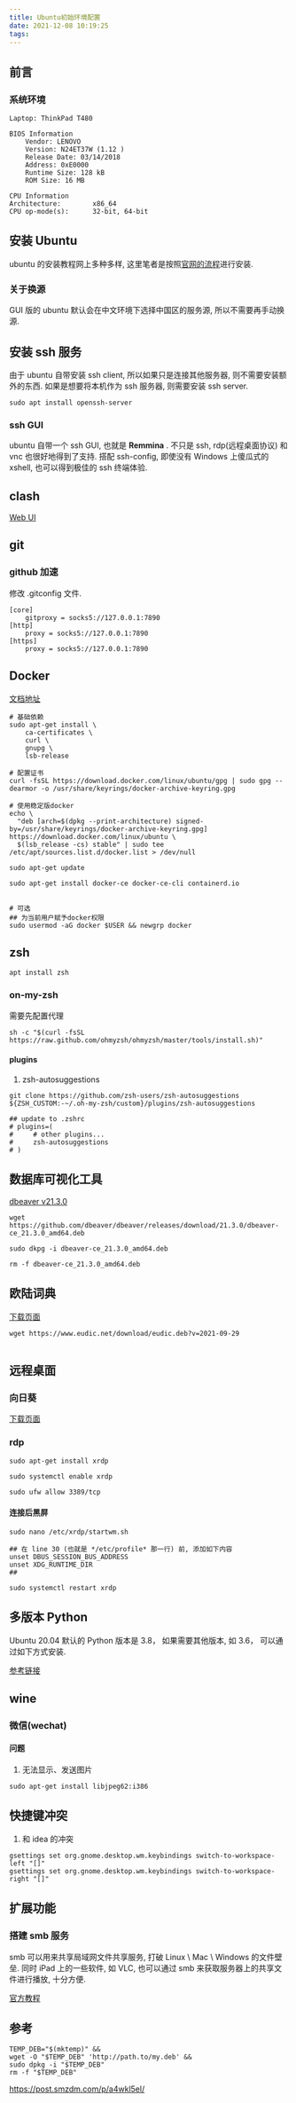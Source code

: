 ```yaml
---
title: Ubuntu初始环境配置
date: 2021-12-08 10:19:25
tags:
---
```


## 前言

### 系统环境

```plain_text
Laptop: ThinkPad T480

BIOS Information
    Vendor: LENOVO
    Version: N24ET37W (1.12 )
    Release Date: 03/14/2018
    Address: 0xE0000
    Runtime Size: 128 kB
    ROM Size: 16 MB

CPU Information
Architecture:        x86_64
CPU op-mode(s):      32-bit, 64-bit
```

## 安装 Ubuntu

ubuntu 的安装教程网上多种多样, 这里笔者是按照[官网的流程](https://ubuntu.com/tutorials/install-ubuntu-desktop#1-overview)进行安装.

### 关于换源

GUI 版的 ubuntu 默认会在中文环境下选择中国区的服务源, 所以不需要再手动换源.

## 安装 ssh 服务

由于 ubuntu 自带安装 ssh client, 所以如果只是连接其他服务器, 则不需要安装额外的东西. 如果是想要将本机作为 ssh 服务器, 则需要安装 ssh server.

```shell
sudo apt install openssh-server
```

### ssh GUI

ubuntu 自带一个 ssh GUI, 也就是 **Remmina** . 不只是 ssh, rdp(远程桌面协议) 和 vnc 也很好地得到了支持. 搭配 ssh-config, 即使没有 Windows 上傻瓜式的 xshell, 也可以得到极佳的 ssh 终端体验.

## clash

[Web UI](https://clash.razord.top/#/proxies)

## git

### github 加速

修改 .gitconfig 文件.

```plain_text
[core]
    gitproxy = socks5://127.0.0.1:7890
[http]
    proxy = socks5://127.0.0.1:7890
[https]
    proxy = socks5://127.0.0.1:7890
```

## Docker

[文档地址](https://docs.docker.com/engine/install/ubuntu/)

```shell
# 基础依赖
sudo apt-get install \
    ca-certificates \
    curl \
    gnupg \
    lsb-release

# 配置证书
curl -fsSL https://download.docker.com/linux/ubuntu/gpg | sudo gpg --dearmor -o /usr/share/keyrings/docker-archive-keyring.gpg

# 使用稳定版docker
echo \
  "deb [arch=$(dpkg --print-architecture) signed-by=/usr/share/keyrings/docker-archive-keyring.gpg] https://download.docker.com/linux/ubuntu \
  $(lsb_release -cs) stable" | sudo tee /etc/apt/sources.list.d/docker.list > /dev/null

sudo apt-get update

sudo apt-get install docker-ce docker-ce-cli containerd.io


# 可选
## 为当前用户赋予docker权限
sudo usermod -aG docker $USER && newgrp docker
```

## zsh

```shell
apt install zsh
```

### on-my-zsh

需要先配置代理

```shell
sh -c "$(curl -fsSL https://raw.github.com/ohmyzsh/ohmyzsh/master/tools/install.sh)"
```

#### plugins

1. zsh-autosuggestions

```shell
git clone https://github.com/zsh-users/zsh-autosuggestions ${ZSH_CUSTOM:-~/.oh-my-zsh/custom}/plugins/zsh-autosuggestions

## update to .zshrc
# plugins=(
#     # other plugins...
#     zsh-autosuggestions
# )
```

## 数据库可视化工具

[dbeaver v21.3.0](https://github.com/dbeaver/dbeaver/releases)

```shell
wget https://github.com/dbeaver/dbeaver/releases/download/21.3.0/dbeaver-ce_21.3.0_amd64.deb

sudo dkpg -i dbeaver-ce_21.3.0_amd64.deb

rm -f dbeaver-ce_21.3.0_amd64.deb
```

## 欧陆词典

[下载页面](https://www.eudic.net/v4/en/app/download)

```shell
wget https://www.eudic.net/download/eudic.deb?v=2021-09-29


```

## 远程桌面

### 向日葵

[下载页面](https://sunlogin.oray.com/download/)

### rdp

```shell
sudo apt-get install xrdp

sudo systemctl enable xrdp

sudo ufw allow 3389/tcp
```

#### 连接后黑屏

```shell
sudo nano /etc/xrdp/startwm.sh

## 在 line 30 (也就是 */etc/profile* 那一行) 前, 添加如下内容
unset DBUS_SESSION_BUS_ADDRESS
unset XDG_RUNTIME_DIR
##

sudo systemctl restart xrdp
```

## 多版本 Python

Ubuntu 20.04 默认的 Python 版本是 3.8， 如果需要其他版本, 如 3.6， 可以通过如下方式安装.

[参考链接](https://towardsdatascience.com/installing-multiple-alternative-versions-of-python-on-ubuntu-20-04-237be5177474)

## wine

### 微信(wechat)

#### 问题

1. 无法显示、发送图片

```shell
sudo apt-get install libjpeg62:i386
```

## 快捷键冲突

1. 和 idea 的冲突

```shell
gsettings set org.gnome.desktop.wm.keybindings switch-to-workspace-left "[]"
gsettings set org.gnome.desktop.wm.keybindings switch-to-workspace-right "[]"
```

## 扩展功能

### 搭建 smb 服务

smb 可以用来共享局域网文件共享服务, 打破 Linux \ Mac \ Windows 的文件壁垒. 同时 iPad 上的一些软件, 如 VLC, 也可以通过 smb 来获取服务器上的共享文件进行播放, 十分方便.

[官方教程](https://ubuntu.com/tutorials/install-and-configure-samba#4-setting-up-user-accounts-and-connecting-to-share)

## 参考

```shell
TEMP_DEB="$(mktemp)" &&
wget -O "$TEMP_DEB" 'http://path.to/my.deb' &&
sudo dpkg -i "$TEMP_DEB"
rm -f "$TEMP_DEB"
```

https://post.smzdm.com/p/a4wkl5el/
